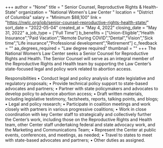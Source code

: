 +++
author = "None"
title = " Senior Counsel, Reproductive Rights & Health-State"
organization = "National Women's Law Center "
location = "District of Columbia"
salary = "Minimum $88,100"
link = "https://nwlc.org/job/senior-counsel-reproductive-rights-health-state/"
sort_date = "2022-05-04"
created_at = "May 4, 2022"
closing_date = "May 31, 2022"
a_job_type = ["Full Time"]
b_benefits = ["Union-Eligible","Health Insurance","Paid Vacation","Remote During COVID","Dental","Vision","Sick time","Life insurance","Professional development","Retirement"]
c_feedback = ""
aa_degrees_required = "Law degree required"
thumbnail = ""
+++
The National Women’s Law Center seeks a Senior Counsel for Reproductive Rights and Health.  The Senior Counsel will serve as an integral member of the Reproductive Rights and Health team by supporting the Law Center’s state-focused legal and policy work related to abortion access.

Responsibilities 
•	Conduct legal and policy analysis of state legislative and regulatory proposals;
•	Provide technical policy support to state-based advocates and partners;
•	Partner with state policymakers and advocates to develop policy to advance abortion access;
•	Draft written materials, including legislative testimony, factsheets, reports, talking points, and blogs;
•	Legal and policy research;
•	Participate in coalition meetings and work closely with partners in various progressive coalitions;
•	Work in close coordination with key Center staff to strategically and collectively further the Center’s work, including those on the Reproductive Rights and Health team, other Center staff undertaking federal and state advocacy work, and the Marketing and Communications Team;
•	Represent the Center at public events, conferences, and meetings, as needed;
•	Travel to states to meet with state-based advocates and partners;
•	Other duties as assigned.
